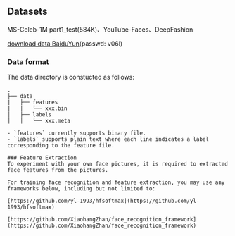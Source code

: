 ## Datasets
MS-Celeb-1M part1_test(584K)、YouTube-Faces、DeepFashion

[download data BaiduYun](https://pan.baidu.com/s/1cElauIJjDIM8QRgntFLB6g)(passwd: v06l)

### Data format
The data directory is constucted as follows:
```
.
├── data
|   ├── features
|   |   └── xxx.bin
│   ├── labels
|   |   └── xxx.meta

- `features` currently supports binary file.
- `labels` supports plain text where each line indicates a label corresponding to the feature file.

### Feature Extraction
To experiment with your own face pictures, it is required to extracted face features from the pictures.

For training face recognition and feature extraction, you may use any frameworks below, including but not limited to:

[https://github.com/yl-1993/hfsoftmax](https://github.com/yl-1993/hfsoftmax)

[https://github.com/XiaohangZhan/face_recognition_framework](https://github.com/XiaohangZhan/face_recognition_framework)

